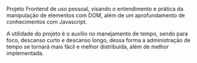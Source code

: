 Projeto Frontend de uso pessoal, visando o entendimento e prática da manipulação de elementos com DOM, além de um aprofundamento de conhecimentos com Javascript.

A utilidade do projeto é o auxílio no manejamento de tempo, sendo para foco, descanso curto e descanso longo, dessa forma a administração de tempo se tornará mais fácil e melhor distribuída, além de melhor implementada.
